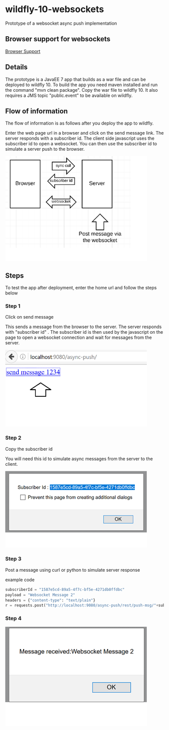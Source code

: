 # wildfly-10-websockets
Prototype of a websocket async push implementation

## Browser support for websockets
[Browser Support](http://caniuse.com/#search=websockets)

## Details
The prototype is a JavaEE 7 app that builds as a war file and can be deployed to wildfly 10. To build the app you need maven installed and run the command "mvn clean package". Copy the war file to wildfly 10. It also requires a JMS topic "public.event" to be available on wildfly.

## Flow of information
The flow of information is as follows after you deploy the app to wildfly.

Enter the web page url in a browser and click on the send message link. The server responds with a subscriber id. The client side javascript uses the subscriber id to open a websocket. You can then use the subscriber id to simulate a server push to the browser. 


<img src="flow.png" alt="flow" style="width: 450px;">

## Steps

To test the app after deployment, enter the home url and follow the steps below

### Step 1
Click on send message

This sends a message from the browser to the server. The server responds with "subscriber id" . The subscriber id is then used by the javascript on the page to open a websocket connection and wait for messages from the server.

<img src="step1.png" alt="Step1" style="width: 450px;">

### Step 2
Copy the subscriber id

You will need this id to simulate async messages from the server to the client.

<img src="step2.png" alt="Step2" style="width: 450px;">

### Step 3
Post a message using curl or python to simulate server response

example code
```python
subscriberId = "1587e5cd-89a5-4f7c-bf5e-4271db0ffdbc"
payload = "Websocket Message 2"
headers = {"content-type": "text/plain"}
r = requests.post("http://localhost:9080/async-push/rest/push-msg/"+subscriberId, data=payload, headers=headers)
```

### Step 4

<img src="step4.png" alt="Step4" style="width: 450px;">


